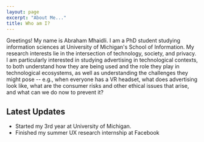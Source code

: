 ```yaml
---
layout: page
excerpt: "About Me..."
title: Who am I?
---
```




Greetings! My name is Abraham Mhaidli. I am a PhD student studying information sciences at University of Michigan's School of Information. My research interests lie in the intersection of
technology, society, and privacy. I am particularly interested in studying advertising in
technological contexts, to both understand how they are being used and the role they play
in technological ecosystems, as well as understanding the challenges they might pose -- e.g., when everyone has a VR headset, what does advertising look like, what are the consumer risks and other ethical issues that arise, and what can we do now to prevent it?

## Latest Updates

- Started my 3rd year at University of Michigan.
- Finished my summer UX research internship at Facebook

